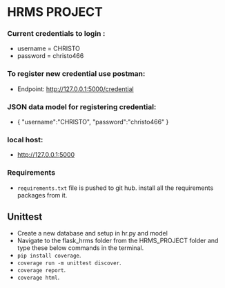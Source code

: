 # HRMS PROJECT

### Current credentials to login :

-    username = CHRISTO
-   password = christo466

### To register new credential use postman:

-    Endpoint: http://127.0.0.1:5000/credential

### JSON data model for registering credential:

- {
      "username":"CHRISTO",
      "password":"christo466"
    }

### local host:
-  http://127.0.0.1:5000
### Requirements
- ```requirements.txt``` file is pushed to git hub. install all the requirements packages from it. 

## Unittest
- Create a new database and setup in hr.py and model
- Navigate to the flask_hrms folder from the HRMS_PROJECT folder and type these below commands in the terminal.
- ```pip install coverage```.
- ```coverage run -m unittest discover```.
- ```coverage report```.
- ```coverage html```.


